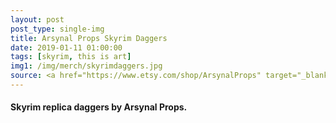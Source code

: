 ```yaml
---
layout: post
post_type: single-img
title: Arsynal Props Skyrim Daggers
date: 2019-01-11 01:00:00
tags: [skyrim, this is art]
img1: /img/merch/skyrimdaggers.jpg
source: <a href="https://www.etsy.com/shop/ArsynalProps" target="_blank" rel="nofollow">Etsy</a>
---
```

#### Skyrim replica daggers by Arsynal Props.
